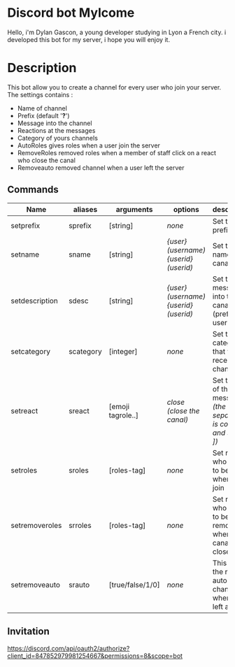 # Discord bot Mylcome

Hello, i'm Dylan Gascon, a young developer studying in Lyon a French city. i developed this bot for my server, i hope you will enjoy it.

# Description
This bot allow you to create a channel for every user who join your server. The settings contains :
* Name of channel
* Prefix (default '__?__')
* Message into the channel
* Reactions at the messages
* Category of yours channels
* AutoRoles gives roles when a user join the server
* RemoveRoles removed roles when a member of staff click on a react who close the canal
* Removeauto removed channel when a user left the server

## Commands

|Name|aliases|arguments|options|descriptions|exemple|
|--|--|--|--|--|--|
|setprefix|sprefix|[string]|*none*|Set the prefix used|`?sprefix !?`
|setname|sname|[string]|*{user} (username) {userid} (userid)*|Set the name of canal|`?sname ⼁🖤⼁lupanaria-of-{user}`
|setdescription|sdesc|[string]|*{user} (username) {userid} (userid)*|Set the message into the canal (prefixed by user-tag)|`?sdesc Hello and welcome, i invite you to check the rules at <#01234567489>`
|setcategory|scategory|[integer]|*none*|Set the category that will receive the channels|`?scategory 0123456789`
|setreact|sreact|[emoji tagrole..]|*close (close the canal)*|Set the react of the message *(the separateur is commas and space [, ])*|`?sreact :smiling_imp: @role1, :pray: @role2 @role3 close, :cross: close`
|setroles|sroles|[roles-tag]|*none*|Set roles who going to be add when a user join|`?sroles @role1 @role2 @role3`
|setremoveroles|srroles|[roles-tag]|*none*|Set roles who going to be removed when the canal is closed|`?srroles @roles1`
|setremoveauto|srauto|[true/false/1/0]|*none*|This define the remove automatic of channel when a user left a server|`?srauto true`

## Invitation

https://discord.com/api/oauth2/authorize?client_id=847852979981254667&permissions=8&scope=bot
